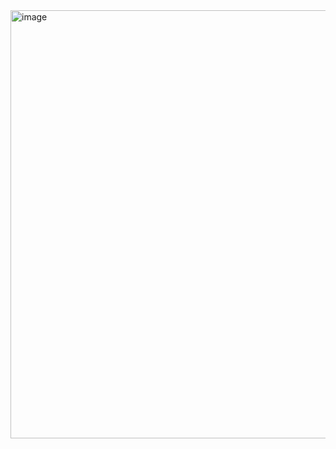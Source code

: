 <img width="622" height="685" alt="image" src="https://github.com/user-attachments/assets/61fcad70-119e-451e-8710-680c8802a526" />
